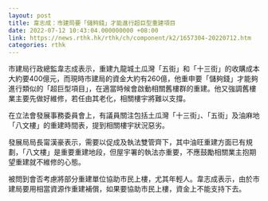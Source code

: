 ```yaml
---
layout: post
title: 韋志成：市建局要「儲夠錢」才能進行超巨型重建項目
date: 2022-07-12 10:43:04.000000000 +08:00
link: https://news.rthk.hk/rthk/ch/component/k2/1657304-20220712.htm
categories: rthk
---
```


市建局行政總監韋志成表示，重建九龍城土瓜灣「五街」和「十三街」的收購成本大約要400億元，而現時巿建局的資金大約有260億，他重申要「儲夠錢」才能夠進行類似的「超巨型項目」，在適當時候會啟動相關舊樓群的重建。他又強調舊樓業主要先做好維修，若任由其老化，相關樓宇將難以支撐。

在立法會發展事務委員會上，有議員關注包括土瓜灣「十三街」、「五街」及油麻地「八文樓」的重建時間表，提到相關樓宇狀況惡劣。

發展局局長甯漢豪表示，需要以促成及執法雙管齊下，其中油旺重建方面已有規劃，「八文樓」是重要重建地段，但屋宇署的執法亦重要，不應鼓勵相關業主抱期望重建就不維修的心態。

被問到會否考慮將部分重建單位協助巿民上樓，尤其年輕人。韋志成表示，由於巿建局要用相當資源作重建補償，如果要協助巿民上樓，資金上不能支持下去。
